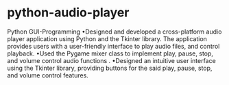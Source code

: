 # python-audio-player

Python
GUI-Programming
•Designed and developed a cross-platform audio player application using Python and the Tkinter library. The application provides users with a user-friendly interface to play audio files, and control playback.
•Used the Pygame mixer class to implement play, pause, stop, and volume control audio functions . 
•Designed an intuitive user interface using the Tkinter library, providing buttons for the said play, pause, stop, and volume control features.
